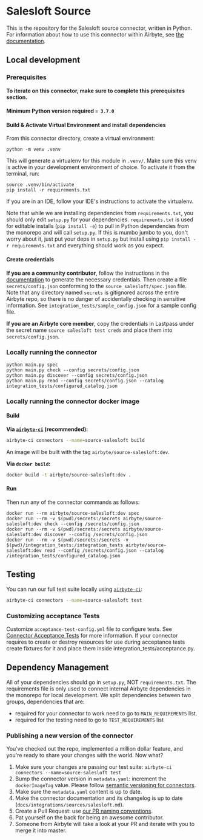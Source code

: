 # Salesloft Source

This is the repository for the Salesloft source connector, written in Python. For information about
how to use this connector within Airbyte, see
[the documentation](https://docs.airbyte.io/integrations/sources/salesloft).

## Local development

### Prerequisites

**To iterate on this connector, make sure to complete this prerequisites section.**

#### Minimum Python version required `= 3.7.0`

#### Build & Activate Virtual Environment and install dependencies

From this connector directory, create a virtual environment:

```
python -m venv .venv
```

This will generate a virtualenv for this module in `.venv/`. Make sure this venv is active in your
development environment of choice. To activate it from the terminal, run:

```
source .venv/bin/activate
pip install -r requirements.txt
```

If you are in an IDE, follow your IDE's instructions to activate the virtualenv.

Note that while we are installing dependencies from `requirements.txt`, you should only edit
`setup.py` for your dependencies. `requirements.txt` is used for editable installs
(`pip install -e`) to pull in Python dependencies from the monorepo and will call `setup.py`. If
this is mumbo jumbo to you, don't worry about it, just put your deps in `setup.py` but install using
`pip install -r requirements.txt` and everything should work as you expect.

#### Create credentials

**If you are a community contributor**, follow the instructions in the
[documentation](https://docs.airbyte.io/integrations/sources/salesloft) to generate the necessary
credentials. Then create a file `secrets/config.json` conforming to the `source_salesloft/spec.json`
file. Note that any directory named `secrets` is gitignored across the entire Airbyte repo, so there
is no danger of accidentally checking in sensitive information. See
`integration_tests/sample_config.json` for a sample config file.

**If you are an Airbyte core member**, copy the credentials in Lastpass under the secret name
`source salesloft test creds` and place them into `secrets/config.json`.

### Locally running the connector

```
python main.py spec
python main.py check --config secrets/config.json
python main.py discover --config secrets/config.json
python main.py read --config secrets/config.json --catalog integration_tests/configured_catalog.json
```

### Locally running the connector docker image

#### Build

**Via
[`airbyte-ci`](https://github.com/airbytehq/airbyte/blob/master/airbyte-ci/connectors/pipelines/README.md)
(recommended):**

```bash
airbyte-ci connectors --name=source-salesloft build
```

An image will be built with the tag `airbyte/source-salesloft:dev`.

**Via `docker build`:**

```bash
docker build -t airbyte/source-salesloft:dev .
```

#### Run

Then run any of the connector commands as follows:

```
docker run --rm airbyte/source-salesloft:dev spec
docker run --rm -v $(pwd)/secrets:/secrets airbyte/source-salesloft:dev check --config /secrets/config.json
docker run --rm -v $(pwd)/secrets:/secrets airbyte/source-salesloft:dev discover --config /secrets/config.json
docker run --rm -v $(pwd)/secrets:/secrets -v $(pwd)/integration_tests:/integration_tests airbyte/source-salesloft:dev read --config /secrets/config.json --catalog /integration_tests/configured_catalog.json
```

## Testing

You can run our full test suite locally using
[`airbyte-ci`](https://github.com/airbytehq/airbyte/blob/master/airbyte-ci/connectors/pipelines/README.md):

```bash
airbyte-ci connectors --name=source-salesloft test
```

### Customizing acceptance Tests

Customize `acceptance-test-config.yml` file to configure tests. See
[Connector Acceptance Tests](https://docs.airbyte.com/connector-development/testing-connectors/connector-acceptance-tests-reference)
for more information. If your connector requires to create or destroy resources for use during
acceptance tests create fixtures for it and place them inside integration_tests/acceptance.py.

## Dependency Management

All of your dependencies should go in `setup.py`, NOT `requirements.txt`. The requirements file is
only used to connect internal Airbyte dependencies in the monorepo for local development. We split
dependencies between two groups, dependencies that are:

- required for your connector to work need to go to `MAIN_REQUIREMENTS` list.
- required for the testing need to go to `TEST_REQUIREMENTS` list

### Publishing a new version of the connector

You've checked out the repo, implemented a million dollar feature, and you're ready to share your
changes with the world. Now what?

1. Make sure your changes are passing our test suite:
   `airbyte-ci connectors --name=source-salesloft test`
2. Bump the connector version in `metadata.yaml`: increment the `dockerImageTag` value. Please
   follow
   [semantic versioning for connectors](https://docs.airbyte.com/contributing-to-airbyte/resources/pull-requests-handbook/#semantic-versioning-for-connectors).
3. Make sure the `metadata.yaml` content is up to date.
4. Make the connector documentation and its changelog is up to date
   (`docs/integrations/sources/salesloft.md`).
5. Create a Pull Request: use
   [our PR naming conventions](https://docs.airbyte.com/contributing-to-airbyte/resources/pull-requests-handbook/#pull-request-title-convention).
6. Pat yourself on the back for being an awesome contributor.
7. Someone from Airbyte will take a look at your PR and iterate with you to merge it into master.
